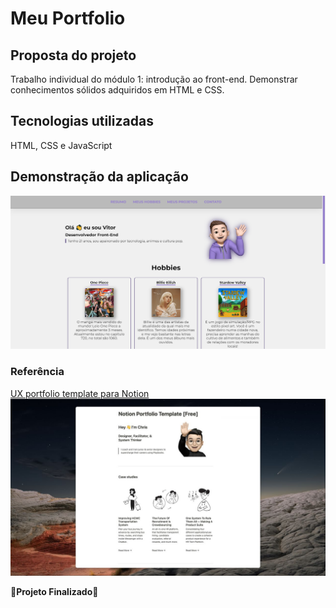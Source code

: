 # Meu Portfolio

## Proposta do projeto

Trabalho individual do módulo 1: introdução ao front-end. Demonstrar conhecimentos sólidos adquiridos em HTML e CSS.

## Tecnologias utilizadas

HTML, CSS e JavaScript

## Demonstração da aplicação

<img src="./images/meu_projeto.png" alt="Demonstração da aplicação" width="600"/>

### Referência

[UX portfolio template para Notion](https://twitter.com/semigrownkid/status/1566596533629370371?s=20&t=vGpdRz11UUzbB4IBc_XnWg)
<img src="./images/ref.jpg" alt="Referência" width="600"/>

🚨**Projeto Finalizado**🚨
